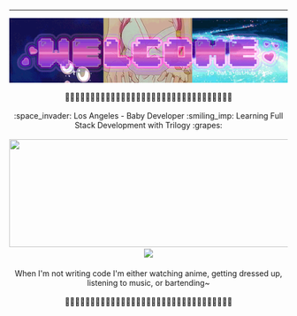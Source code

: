 ___

<p align="center">
  <img align="center" src="https://raw.githubusercontent.com/cat-lin-morgan/cat-lin-morgan/master/assets/welcome.gif" alt="Hopefully working welcome banner"/>
<br/><br/>
🌷🌷🌷🌷🌷🌷🌷🌷🌷🌷🌷🌷🌷🌷🌷🌷🌷🌷🌷🌷🌷🌷🌷🌷🌷🌷🌷🌷🌷🌷🌷🌷🌷
<br/><br/>
:space_invader:	 Los Angeles - Baby Developer :smiling_imp: Learning Full Stack Development with Trilogy :grapes:	
<br/><br/>
<img src="https://github-readme-stats.vercel.app/api?username=cat-lin-morgan&&theme=cobalt&hide=contribs,prs" height="195" width="525" /><img  src="https://github-readme-stats.vercel.app/api/top-langs/?username=cat-lin-morgan&layout=compact&theme=cobalt" height="195" />
<br/><br/>
When I'm not writing code I'm either watching anime, getting dressed up, listening to music, or bartending~
<br/><br/>
🌷🌷🌷🌷🌷🌷🌷🌷🌷🌷🌷🌷🌷🌷🌷🌷🌷🌷🌷🌷🌷🌷🌷🌷🌷🌷🌷🌷🌷🌷🌷🌷🌷
</p>

